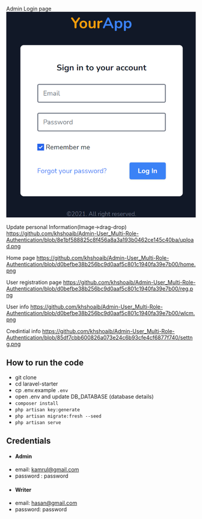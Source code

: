 Admin Login page
![image alt](https://github.com/khshoaib/Admin-User_Multi-Role-Authentication/blob/8e1bf588825c8f456a8a3a193b0462ce145c40ba/admin-login.png)

Update personal Information(Image->drag-drop)
https://github.com/khshoaib/Admin-User_Multi-Role-Authentication/blob/8e1bf588825c8f456a8a3a193b0462ce145c40ba/upload.png

Home page
https://github.com/khshoaib/Admin-User_Multi-Role-Authentication/blob/d0befbe38b256bc9d0aaf5c801c1940fa39e7b00/home.png

User registration page
https://github.com/khshoaib/Admin-User_Multi-Role-Authentication/blob/d0befbe38b256bc9d0aaf5c801c1940fa39e7b00/reg.png

User info
https://github.com/khshoaib/Admin-User_Multi-Role-Authentication/blob/d0befbe38b256bc9d0aaf5c801c1940fa39e7b00/wlcm.png

Credintial info
https://github.com/khshoaib/Admin-User_Multi-Role-Authentication/blob/85df7cbb600826a073e24c6b93cfe4cf6877f740/settng.png

## How to run the code
- git clone 
- cd laravel-starter
- cp .env.example `.env`
- open .env and update DB_DATABASE (database details)
- `composer install`
- `php artisan key:generate`
- `php artisan migrate:fresh --seed`
- `php artisan serve`


## Credentials
- #### Admin
- email: kamrul@gmail.com
- password : password
- #### Writer
- email: hasan@gmail.com
- password: password
